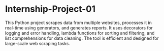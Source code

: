 # Internship-Project-01
This Python project scrapes data from multiple websites, processes it in real-time using generators, and generates reports. It uses decorators for logging and error handling, lambda functions for sorting and filtering, and list comprehensions for data cleaning. The tool is efficient and designed for large-scale web scraping tasks.
